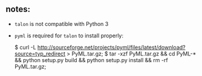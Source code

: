 ## notes:

- `talon` is not compatible with Python 3
- `pyml` is required for `talon` to install properly:

    $ curl -L http://sourceforge.net/projects/pyml/files/latest/download?source=typ_redirect > PyML.tar.gz;
    $ tar -xzf PyML.tar.gz && cd PyML-* && python setup.py build && python setup.py install && rm -rf PyML.tar.gz;